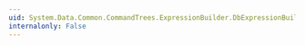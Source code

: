 ```yaml
---
uid: System.Data.Common.CommandTrees.ExpressionBuilder.DbExpressionBuilder.CrossJoin(System.Collections.Generic.IEnumerable{System.Data.Common.CommandTrees.DbExpressionBinding})
internalonly: False
---
```

